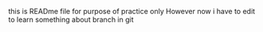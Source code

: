 this is  READme file for purpose of practice only
However now i have to edit to learn something about branch in git
